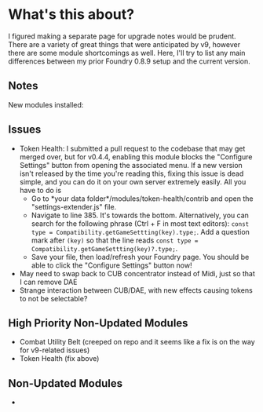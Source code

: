 # What's this about?
I figured making a separate page for upgrade notes would be prudent. There are a variety of great things that were anticipated by v9, however there are some
module shortcomings as well. Here, I'll try to list any main differences between my prior Foundry 0.8.9 setup and the current version.

## Notes
New modules installed:

## Issues
- Token Health: I submitted a pull request to the codebase that may get merged over, but for v0.4.4, enabling this module blocks the "Configure Settings" button
from opening the associated menu. If a new version isn't released by the time you're reading this, fixing this issue is dead simple, and you can do it on your
own server extremely easily. All you have to do is
  - Go to \*your data folder\*/modules/token-health/contrib and open the "settings-extender.js" file.
  - Navigate to line 385. It's towards the bottom. Alternatively, you can search for the following phrase (Ctrl + F in most text editors): 
    `const type = Compatibility.getGameSettting(key).type;`. Add a question mark after `(key)` so that the line reads 
    `const type = Compatibility.getGameSettting(key)?.type;`.
  - Save your file, then load/refresh your Foundry page. You should be able to click the "Configure Settings" button now!
- May need to swap back to CUB concentrator instead of Midi, just so that I can remove DAE
- Strange interaction between CUB/DAE, with new effects causing tokens to not be selectable?

## High Priority Non-Updated Modules
- Combat Utility Belt (creeped on repo and it seems like a fix is on the way for v9-related issues)
- Token Health (fix above)

## Non-Updated Modules
- 